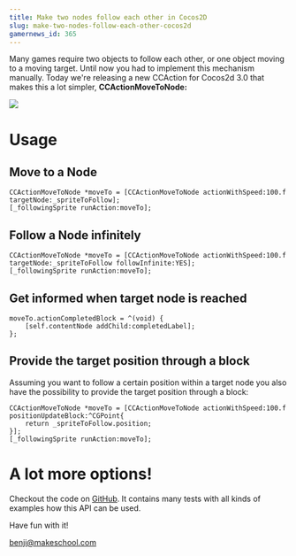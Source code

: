 ```yaml
---
title: Make two nodes follow each other in Cocos2D
slug: make-two-nodes-follow-each-other-cocos2d
gamernews_id: 365
---            
```


Many games require two objects to follow each other, or one object moving to a moving target. Until now you had to implement this mechanism manually. Today we're releasing a new CCAction for Cocos2d 3.0 that makes this a lot simpler, **CCActionMoveToNode:**

![](https://static.makegameswith.us/gamernews_images/ku2p3b2C4g/ActionFollowMovingTut.gif)

# Usage

## Move to a Node

    CCActionMoveToNode *moveTo = [CCActionMoveToNode actionWithSpeed:100.f targetNode:_spriteToFollow];
    [_followingSprite runAction:moveTo];

## Follow a Node infinitely

    CCActionMoveToNode *moveTo = [CCActionMoveToNode actionWithSpeed:100.f targetNode:_spriteToFollow followInfinite:YES];
    [_followingSprite runAction:moveTo];

## Get informed when target node is reached

    moveTo.actionCompletedBlock = ^(void) {
        [self.contentNode addChild:completedLabel];
    };

## Provide the target position through a block

   Assuming you want to follow a certain position within a target node you also have the possibility to provide the target position through a block:

    CCActionMoveToNode *moveTo = [CCActionMoveToNode actionWithSpeed:100.f positionUpdateBlock:^CGPoint{
        return _spriteToFollow.position;
    }];
    [_followingSprite runAction:moveTo];

# A lot more options!

Checkout the code on [GitHub](https://github.com/MakeGamesWithUs/CCActionMoveToNode). It contains many tests with all kinds of examples how this API can be used.

Have fun with it!

benji@makeschool.com

